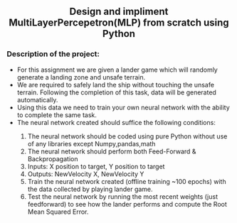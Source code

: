 
<h2 align="center">Design and impliment MultiLayerPercepetron(MLP) from scratch using Python</h2>
<h3>Description of the project:</h3>
<ul>
<li>For this assignment we are given a lander game which will randomly generate a landing zone and unsafe terrain.</li>
<li>We are required to safely land the ship without touching the unsafe terrain. Following the completion of this task, 
data will be generated automatically.</li>
<li>Using this data we need to train your own neural network with the ability to complete the same task.</li>
<li>The neural network created should suffice the following conditions:</li>
<ol>
<li>The neural network should be coded using pure Python without use of any libraries except Numpy,pandas,math</li>
<li>The neural network should perform both  Feed-Forward & Backpropagation</li>
  <li>Inputs:  X position to target, Y position to target</li>
  <li>Outputs: NewVelocity X, NewVelocity Y</li>
<li>Train the neural network created (offline training ~100 epochs) with the data collected by playing lander game.</li>
<li>Test the neural network by running the most recent weights (just feedforward) to see how the lander performs and 
compute the Root Mean Squared Error.</li></ol>
</ul>
